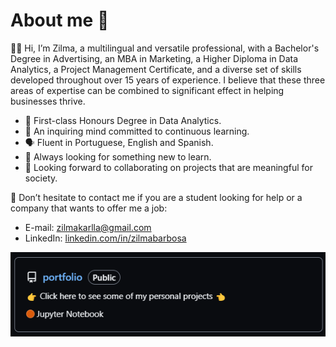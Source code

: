 # About me 📂

👋🏼 Hi, I’m Zilma, a multilingual and versatile professional, with a Bachelor's Degree in Advertising, an MBA in Marketing, a Higher Diploma in Data Analytics, a Project Management Certificate, and a diverse set of skills developed throughout over 15 years of experience. I believe that these three areas of expertise can be combined to significant effect in helping businesses thrive.

- 🥇 First-class Honours Degree in Data Analytics.
- 🧩 An inquiring mind committed to continuous learning.
- 🗣️ Fluent in Portuguese, English and Spanish.
- 🌱 Always looking for something new to learn.
- 🤝 Looking forward to collaborating on projects that are meaningful for society.

📧 Don’t hesitate to contact me if you are a student looking for help or a company that wants to offer me a job:
- E-mail: zilmakarlla@gmail.com
- LinkedIn: [linkedin.com/in/zilmabarbosa](https://linkedin.com/in/zilmabarbosa)

[![](portfolio_.png)](https://github.com/zilmabezerra/portfolio)

<!---
zilmabezerra/zilmabezerra is a ✨ special ✨ repository because its `README.md` (this file) appears on your GitHub profile.
You can click the Preview link to take a look at your changes.
--->
